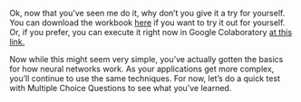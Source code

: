 Ok, now that you’ve seen me do it, why don’t you give it a try for yourself. You can download the workbook [here](https://github.com/lmoroney/dlaicourse/blob/master/Course%201%20-%20Part%202%20-%20Lesson%202%20-%20Notebook.ipynb) if you want to try it out for yourself. Or, if you prefer, you can execute it right now in Google Colaboratory [at this link.](https://colab.sandbox.google.com/github/lmoroney/dlaicourse/blob/master/Course%201%20-%20Part%202%20-%20Lesson%202%20-%20Notebook.ipynb)

Now while this might seem very simple, you’ve actually gotten the basics for how neural networks work. As your applications get more complex, you’ll continue to use the same techniques. For now, let’s do a quick test with Multiple Choice Questions to see what you’ve learned.